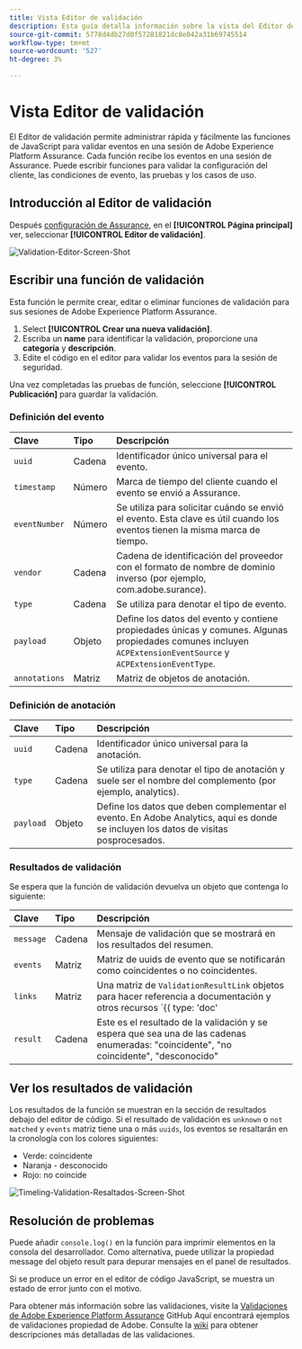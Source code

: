 ```yaml
---
title: Vista Editor de validación
description: Esta guía detalla información sobre la vista del Editor de validación en Adobe Experience Platform Assurance.
source-git-commit: 5778d4db27d0f57281821dc8e042a31b69745514
workflow-type: tm+mt
source-wordcount: '527'
ht-degree: 3%

---
```



# Vista Editor de validación

El Editor de validación permite administrar rápida y fácilmente las funciones de JavaScript para validar eventos en una sesión de Adobe Experience Platform Assurance. Cada función recibe los eventos en una sesión de Assurance. Puede escribir funciones para validar la configuración del cliente, las condiciones de evento, las pruebas y los casos de uso.

## Introducción al Editor de validación

Después [configuración de Assurance](../tutorials/implement-assurance.md), en el **[!UICONTROL Página principal]** ver, seleccionar **[!UICONTROL Editor de validación]**.

![Validation-Editor-Screen-Shot](https://user-images.githubusercontent.com/6597105/198680074-f548a646-6f2f-4a65-82fd-0f1687d869bf.png)

## Escribir una función de validación

Esta función le permite crear, editar o eliminar funciones de validación para sus sesiones de Adobe Experience Platform Assurance.

1. Select **[!UICONTROL Crear una nueva validación]**.
2. Escriba un **name** para identificar la validación, proporcione una **categoría** y **descripción**.
3. Edite el código en el editor para validar los eventos para la sesión de seguridad.

Una vez completadas las pruebas de función, seleccione **[!UICONTROL Publicación]** para guardar la validación.

### Definición del evento

| Clave | Tipo | Descripción |
| :--- | :--- | :--- |
| `uuid` | Cadena | Identificador único universal para el evento. |
| `timestamp` | Número | Marca de tiempo del cliente cuando el evento se envió a Assurance. |
| `eventNumber` | Número | Se utiliza para solicitar cuándo se envió el evento. Esta clave es útil cuando los eventos tienen la misma marca de tiempo. |
| `vendor` | Cadena | Cadena de identificación del proveedor con el formato de nombre de dominio inverso (por ejemplo, com.adobe.surance). |
| `type` | Cadena | Se utiliza para denotar el tipo de evento. |
| `payload` | Objeto | Define los datos del evento y contiene propiedades únicas y comunes. Algunas propiedades comunes incluyen `ACPExtensionEventSource` y `ACPExtensionEventType`. |
| `annotations` | Matriz | Matriz de objetos de anotación. |

### Definición de anotación

| Clave | Tipo | Descripción |
| :--- | :--- | :--- |
| `uuid` | Cadena | Identificador único universal para la anotación. |
| `type` | Cadena | Se utiliza para denotar el tipo de anotación y suele ser el nombre del complemento (por ejemplo, analytics). |
| `payload` | Objeto | Define los datos que deben complementar el evento. En Adobe Analytics, aquí es donde se incluyen los datos de visitas posprocesados. |

### Resultados de validación

Se espera que la función de validación devuelva un objeto que contenga lo siguiente:

| Clave | Tipo | Descripción |
| :--- | :--- | :--- |
| `message` | Cadena | Mensaje de validación que se mostrará en los resultados del resumen. |
| `events` | Matriz | Matriz de uuids de evento que se notificarán como coincidentes o no coincidentes. |
| `links` | Matriz | Una matriz de `ValidationResultLink` objetos para hacer referencia a documentación y otros recursos `{( type: 'doc'|'product', url: String )}` |
| `result` | Cadena | Este es el resultado de la validación y se espera que sea una de las cadenas enumeradas: &quot;coincidente&quot;, &quot;no coincidente&quot;, &quot;desconocido&quot; |

## Ver los resultados de validación

Los resultados de la función se muestran en la sección de resultados debajo del editor de código. Si el resultado de validación es `unknown` o `not matched` y `events` matriz tiene una o más `uuids`, los eventos se resaltarán en la cronología con los colores siguientes:

* Verde: coincidente
* Naranja - desconocido
* Rojo: no coincide

![Timeling-Validation-Resaltados-Screen-Shot](https://user-images.githubusercontent.com/6597105/198681412-93d10a5a-3212-4e85-850a-aeaf5caf0521.png)

## Resolución de problemas

Puede añadir `console.log()` en la función para imprimir elementos en la consola del desarrollador. Como alternativa, puede utilizar la propiedad message del objeto result para depurar mensajes en el panel de resultados.

Si se produce un error en el editor de código JavaScript, se muestra un estado de error junto con el motivo.

Para obtener más información sobre las validaciones, visite la [Validaciones de Adobe Experience Platform Assurance](https://github.com/adobe/griffon-validation-plugins) GitHub Aquí encontrará ejemplos de validaciones propiedad de Adobe. Consulte la [wiki](https://github.com/adobe/griffon-validation-plugins/wiki) para obtener descripciones más detalladas de las validaciones.
